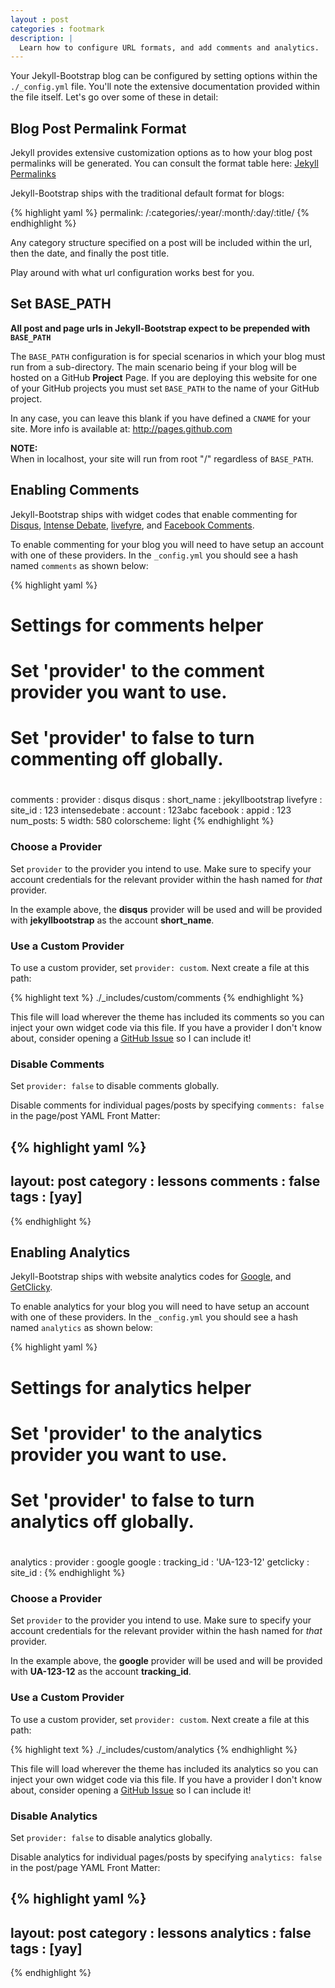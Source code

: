 ```yaml
---
layout : post
categories : footmark
description: | 
  Learn how to configure URL formats, and add comments and analytics.
---
```


Your Jekyll-Bootstrap blog can be configured by setting options within the `./_config.yml` file.
You'll note the extensive documentation provided within the file itself. Let's go over some of these in detail:

## Blog Post Permalink Format

Jekyll provides extensive customization options as to how your blog post permalinks will be generated.
You can consult the format table here: [Jekyll Permalinks](https://github.com/mojombo/jekyll/wiki/Permalinks)

Jekyll-Bootstrap ships with the traditional default format for blogs:

{% highlight yaml %}
permalink: /:categories/:year/:month/:day/:title/
{% endhighlight %}
    
    
Any category structure specified on a post will be included within the url, then the date, and finally the post title.

Play around with what url configuration works best for you.

## Set BASE\_PATH

**All post and page urls in Jekyll-Bootstrap expect to be prepended with `BASE_PATH`**

The `BASE_PATH` configuration is for special scenarios in which your blog must run from a sub-directory.
The main scenario being if your blog will be hosted on a GitHub **Project** Page.
If you are deploying this website for one of your GitHub projects you must set `BASE_PATH` to the name of your GitHub project.

In any case, you can leave this blank if you have defined a `CNAME` for your site. More info is available at: <http://pages.github.com>

**NOTE:**    
When in localhost, your site will run from root "/" regardless of `BASE_PATH`.


## Enabling Comments

Jekyll-Bootstrap ships with widget codes that enable commenting for [Disqus](http://disqus.com), [Intense Debate](http://intensedebate.com), [livefyre](http://www.livefyre.com/), and [Facebook Comments](https://developers.facebook.com/docs/reference/plugins/comments/).

To enable commenting for your blog you will need to have setup an account with one of these providers.
In the `_config.yml` you should see a hash named `comments` as shown below:

{% highlight yaml %}
# Settings for comments helper
# Set 'provider' to the comment provider you want to use.
# Set 'provider' to false to turn commenting off globally.
#
comments :
  provider : disqus
  disqus :
    short_name : jekyllbootstrap
  livefyre :
    site_id : 123
  intensedebate :
    account : 123abc
  facebook :
    appid : 123
    num_posts: 5
    width: 580
    colorscheme: light
{% endhighlight %}


### Choose a Provider

Set `provider` to the provider you intend to use. Make sure to specify your account credentials for the relevant provider within the hash named for _that_ provider.

In the example above, the **disqus** provider will be used and will be provided with **jekyllbootstrap** as the account **short\_name**.

### Use a Custom Provider

To use a custom provider, set `provider: custom`. Next create a file at this path:

{% highlight text %}
./_includes/custom/comments
{% endhighlight %}
    
    
This file will load wherever the theme has included its comments so you can inject your own widget code via this file.
If you have a provider I don't know about, consider opening a [GitHub Issue](http://github.com/plusjade/jekyll-bootstrap/issues) so I can include it!
    
### Disable Comments

Set `provider: false` to disable comments globally. 

Disable comments for individual pages/posts by specifying `comments: false` in the page/post YAML Front Matter:

{% highlight yaml %}
---
layout: post
category : lessons
comments : false
tags : [yay]
---
{% endhighlight %}



## Enabling Analytics

Jekyll-Bootstrap ships with website analytics codes for [Google](http://google.com/analytics), and [GetClicky](http://getclicky.com).

To enable analytics for your blog you will need to have setup an account with one of these providers.
In the `_config.yml` you should see a hash named `analytics` as shown below:

{% highlight yaml %}
# Settings for analytics helper
# Set 'provider' to the analytics provider you want to use.
# Set 'provider' to false to turn analytics off globally.
#        
analytics :
  provider : google
  google : 
      tracking_id : 'UA-123-12'
  getclicky :
    site_id :
{% endhighlight %}



### Choose a Provider

Set `provider` to the provider you intend to use. Make sure to specify your account credentials for the relevant provider within the hash named for _that_ provider.

In the example above, the **google** provider will be used and will be provided with **UA-123-12** as the account **tracking\_id**.

### Use a Custom Provider

To use a custom provider, set `provider: custom`. Next create a file at this path:

{% highlight text %}
./_includes/custom/analytics
{% endhighlight %}
    

This file will load wherever the theme has included its analytics so you can inject your own widget code via this file.
If you have a provider I don't know about, consider opening a [GitHub Issue](http://github.com/plusjade/jekyll-bootstrap/issues) so I can include it!

### Disable Analytics

Set `provider: false` to disable analytics globally. 

Disable analytics for individual pages/posts by specifying `analytics: false` in the post/page YAML Front Matter:

{% highlight yaml %}
---
layout: post
category : lessons
analytics : false
tags : [yay]
---
{% endhighlight %}

    
    